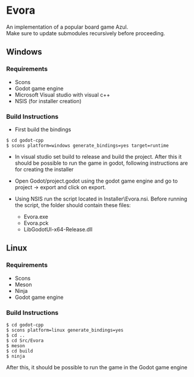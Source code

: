 # Evora
An implementation of a popular board game Azul.  
Make sure to update submodules recursively before proceeding.

## Windows
### Requirements
* Scons
* Godot game engine
* Microsoft Visual studio with visual c++
* NSIS (for installer creation)
### Build Instructions
* First build the bindings  
```
$ cd godot-cpp
$ scons platform=windows generate_bindings=yes target=runtime
```
* In visual studio set build to release and build the project. After this it should be possible to run the game in godot, following instructions are for creating the installer  

* Open Godot/project.godot using the godot game engine and go to project -> export and click on export.  
* Using NSIS run the script located in Installer\Evora.nsi. Before running the script, the folder should contain these files:
    * Evora.exe
    * Evora.pck
    * LibGodotUI-x64-Release.dll

## Linux
### Requirements
* Scons
* Meson
* Ninja
* Godot game engine
### Build Instructions

```
$ cd godot-cpp
$ scons platform=linux generate_bindings=yes
$ cd ..
$ cd Src/Evora
$ meson
$ cd build
$ ninja
```
After this, it should be possible to run the game in the Godot game engine
